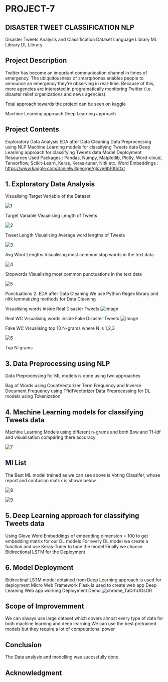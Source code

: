 # PROJECT-7
## DISASTER TWEET CLASSIFICATION NLP
Disaster Tweets Analysis and Classification
Dataset Language Library ML Library DL Library

## Project Description
Twitter has become an important communication channel in times of emergency.
The ubiquitousness of smartphones enables people to announce an emergency they’re observing in real-time.
Because of this, more agencies are interested in programatically monitoring Twitter (i.e. disaster relief organizations and news agencies).

Total approach towards the project can be seen on kaggle

Machine Learning approach 
Deep Learning approach 

## Project Contents
Exploratory Data Analysis
EDA after Data Cleaning
Data Preprocessing using NLP
Machine Learning models for classifying Tweets data
Deep Learning approach for classifying Tweets data
Model Deployment
Resources Used
Packages : Pandas, Numpy, Matplotlib, Plotly, Word-cloud, Tensorflow, Scikit-Learn, Keras, Keras-tuner, Nltk etc.
Word Embeddings : https://www.kaggle.com/danielwillgeorge/glove6b100dtxt

## 1. Exploratory Data Analysis
Visualising Target Variable of the Dataset

![1](https://github.com/user-attachments/assets/a860868e-3d5a-43c0-a42e-08d9ac4936ed)


Target Variable
Visualising Length of Tweets

![2](https://github.com/user-attachments/assets/f59af75c-778e-477f-a7ae-3751ddadcdef)


Tweet Length
Visualising Average word lengths of Tweets

![3](https://github.com/user-attachments/assets/3c3f171c-bb78-43fa-add9-e424ef4e30ad)


Avg Word Lengths
Visualising most common stop words in the text data

![4](https://github.com/user-attachments/assets/895c06b0-bb68-4088-a865-c98735dcb893)


Stopwords
Visualising most common punctuations in the text data

![5](https://github.com/user-attachments/assets/6b4d0af6-42bc-44e2-9a1a-fd1225be5f55)


Punctuations
2. EDA after Data Cleaning
We use Python Regex library and nltk lemmatizing methods for Data Cleaning

Visualising words inside Real Disaster Tweets
![image](https://github.com/user-attachments/assets/21049845-0b8f-447d-bd6c-290210da2ed7)


Real WC
Visualising words inside Fake Disaster Tweets
![image](https://github.com/user-attachments/assets/cdeb78c4-6784-4f9e-b74f-649e29b39a97)



Fake WC
Visualising top 10 N-grams where N is 1,2,3

![6](https://github.com/user-attachments/assets/715a277f-a0ee-470c-976c-850b1b8ec0a5)


Top N-grams

## 3. Data Preprocessing using NLP
Data Preprocessing for ML models is done using two approaches

Bag of Words using CountVectorizer
Term Frequency and Inverse Document Frequency using TfidfVectorizer
Data Preprocessing for DL models using Tokenization

## 4. Machine Learning models for classifying Tweets data
Machine Learning Models using different n-grams and both Bow and Tf-Idf and visualisation comparing there accuracy

![7](https://github.com/user-attachments/assets/3fac2477-9a90-41c4-8eb9-ab29ca46a92d)

## Ml List
The Best ML model trained as we can see above is Voting Classifer, whose report and confusion matrix is shown below

![8](https://github.com/user-attachments/assets/53eba58c-9b65-417b-9dcd-6e82e0dca1e0)

![9](https://github.com/user-attachments/assets/972f9a43-53fc-4ac7-810e-0266ed6bcf05)

## 5. Deep Learning approach for classifying Tweets data
Using Glove Word Embeddings of embedding dimension = 100 to get embedding matrix for our DL models
For every DL model we create a function and use Keras-Tuner to tune the model
Finally we choose Bidirectional LSTM for the Deployment

## 6. Model Deployment
Bidirectinal LSTM model obtained from Deep Learning approach is used for deployment
Micro Web Framework Flask is used to create web app
Deep Learning Web app working
Deployment Demo
![chrome_TaCrhUOsOR](https://github.com/user-attachments/assets/a545828a-d629-4dc2-b429-3a99b71033d8)


## Scope of Improvemment
We can always use large dataset which covers almost every type of data for both machine learning and deep learning
We can use the best pretrained models but they require a lot of computational power

## Conclusion
The Data analysis and modelling was sucessfully done.

## Acknowledgment

